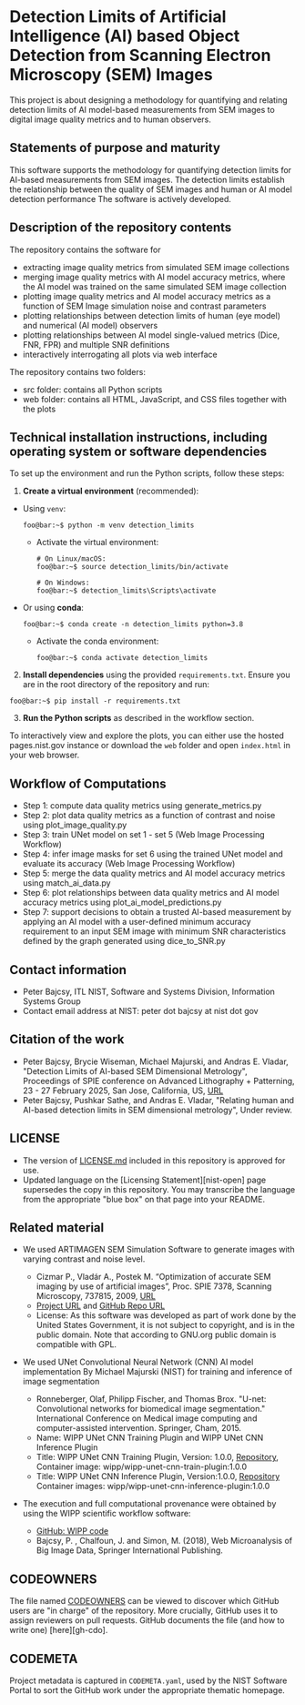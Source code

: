 # Detection Limits of Artificial Intelligence (AI) based Object Detection from Scanning Electron Microscopy (SEM) Images

This project is about designing a methodology for quantifying and relating detection limits of AI model-based measurements 
from SEM images to digital image quality metrics and to human observers. 

## Statements of purpose and maturity
This software supports the methodology for quantifying detection limits for AI-based measurements from SEM images. 
The detection limits establish the relationship between the quality of SEM images and human or AI model detection performance
The software is actively developed.

## Description of the repository contents
The repository contains the software for 
- extracting image quality metrics from simulated SEM image collections 
- merging image quality metrics with AI model accuracy metrics, where the AI model was trained on the same simulated SEM image collection
- plotting image quality metrics and AI model accuracy metrics as a function of SEM Image simulation noise and contrast parameters
- plotting relationships between detection limits of human (eye model) and numerical (AI model) observers 
- plotting relationships between AI model single-valued metrics (Dice, FNR, FPR) and multiple SNR definitions
- interactively interrogating all plots via web interface

The repository contains two folders:
- src folder: contains all Python scripts
- web folder: contains all HTML, JavaScript, and CSS files together with the plots

## Technical installation instructions, including operating  system or software dependencies 

To set up the environment and run the Python scripts, follow these steps:

1. **Create a virtual environment** (recommended):

  - Using `venv`:
    ```console
    foo@bar:~$ python -m venv detection_limits
    ```
  
    - Activate the virtual environment:
      ```console
      # On Linux/macOS:
      foo@bar:~$ source detection_limits/bin/activate
      ```
  
      ```console
      # On Windows:
      foo@bar:~$ detection_limits\Scripts\activate
      ```

  - Or using **conda**:
    ```console
    foo@bar:~$ conda create -n detection_limits python=3.8
    ```

      - Activate the conda environment:
        ```console
        foo@bar:~$ conda activate detection_limits
        ```

2. **Install dependencies** using the provided `requirements.txt`. Ensure you are in the root directory of the repository and run:

  ```console
  foo@bar:~$ pip install -r requirements.txt
  ```

3. **Run the Python scripts** as described in the workflow section.

To interactively view and explore the plots, you can either use the hosted pages.nist.gov instance or download the `web` folder and open `index.html` in your web browser.


## Workflow of Computations
- Step 1: compute data quality metrics using generate_metrics.py
- Step 2: plot data quality metrics as a function of contrast and noise using plot_image_quality.py
- Step 3: train UNet model on set 1 - set 5 (Web Image Processing Workflow)
- Step 4: infer image masks for set 6 using the trained UNet model and evaluate its accuracy  (Web Image Processing Workflow)
- Step 5: merge the data quality metrics and AI model accuracy metrics using match_ai_data.py
- Step 6: plot relationships between data quality metrics and AI model accuracy metrics using plot_ai_model_predictions.py
- Step 7: support decisions to obtain a trusted AI-based measurement by applying an AI model with a user-defined minimum accuracy requirement to an input SEM image with minimum SNR characteristics defined by the graph generated using dice_to_SNR.py

## Contact information
   - Peter Bajcsy, ITL NIST, Software and Systems Division, Information Systems Group
   - Contact email address at NIST: peter dot bajcsy at nist dot gov

## Citation of the work
   - Peter Bajcsy, Brycie Wiseman, Michael Majurski, and Andras E. Vladar, "Detection Limits of AI-based SEM Dimensional Metrology", Proceedings of SPIE conference on Advanced Lithography + Patterning, 23 - 27 February 2025, San Jose, California, US, [URL](https://spie.org/conferences-and-exhibitions/advanced-lithography-and-patterning/program)
   - Peter Bajcsy, Pushkar Sathe, and Andras E. Vladar, "Relating human and AI-based detection limits in SEM dimensional metrology", Under review.

## LICENSE
- The version of [LICENSE.md](LICENSE.md) included in this
  repository is approved for use.
- Updated language on the [Licensing Statement][nist-open] page
  supersedes the copy in this repository. You may transcribe the
  language from the appropriate "blue box" on that page into your
  README.


## Related material
   - We used ARTIMAGEN SEM Simulation Software to generate images with varying contrast and noise level.
     - Cizmar P., Vladár A., Postek M. “Optimization of accurate SEM imaging by use of artificial images”, Proc. SPIE 7378, Scanning Microscopy, 737815, 2009, [URL](https://doi.org/10.1117/12.823415)
     - [Project URL](https://sourceforge.net/projects/artimagen/) and [GitHub Repo URL](https://github.com/strec007/artimagen)
     - License: As this software was developed as part of work done by the United States Government, it is not subject to copyright, and is in the public domain. Note that according to GNU.org public domain is compatible with GPL.

   - We used UNet Convolutional Neural Network (CNN) AI model implementation By Michael Majurski (NIST) for training and inference of image segmentation
     - Ronneberger, Olaf, Philipp Fischer, and Thomas Brox. "U-net: Convolutional networks for biomedical image segmentation." International Conference on Medical image computing and computer-assisted intervention. Springer, Cham, 2015.
     - Name: WIPP UNet CNN Training Plugin and WIPP UNet CNN Inference Plugin 
     - Title: WIPP UNet CNN Training Plugin, Version: 1.0.0, [Repository](https://github.com/usnistgov/WIPP-unet-train-plugin), Container image: wipp/wipp-unet-cnn-train-plugin:1.0.0 
     - Title: WIPP UNet CNN Inference Plugin, Version:1.0.0, [Repository](https://github.com/usnistgov/WIPP-unet-inference-plugin) Container images: wipp/wipp-unet-cnn-inference-plugin:1.0.0

   - The execution and full computational provenance were obtained by using the WIPP scientific workflow software:
     - [GitHub: WIPP code](https://github.com/usnistgov/WIPP) 
     - Bajcsy, P. , Chalfoun, J. and Simon, M. (2018), Web Microanalysis of Big Image Data, Springer International Publishing.
     
## CODEOWNERS
The file named
[CODEOWNERS](CODEOWNERS) can be viewed to discover
which GitHub users are "in charge" of the repository. More
crucially, GitHub uses it to assign reviewers on pull requests.
GitHub documents the file (and how to write one) [here][gh-cdo].


## CODEMETA
Project metadata is captured in `CODEMETA.yaml`, used by the NIST
Software Portal to sort the GitHub work under the appropriate thematic
homepage.
